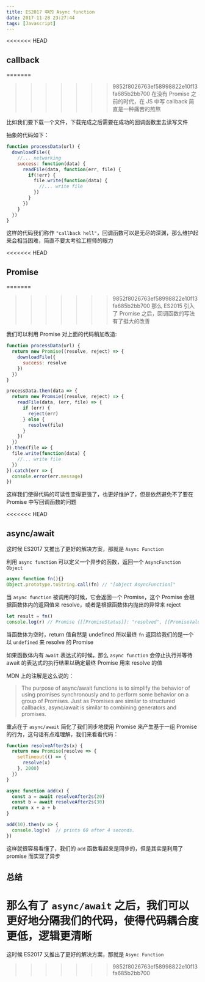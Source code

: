 ```yaml
---
title: ES2017 中的 Async function
date: 2017-11-28 23:27:44
tags: [Javascript]
---
```


<<<<<<< HEAD
## callback

=======
>>>>>>> 9852f8026763ef58998822e10f13fa685b2bb700
在没有 Promise 之前的时代，在 JS 中写 callback 简直是一种痛苦的煎熬

比如我们要下载一个文件，下载完成之后需要在成功的回调函数里去读写文件

抽象的代码如下：

``` js
function processData(url) {
  downloadFile({
    //... networking
    success: function(data) {
      readFile(data, function(err, file) {
        if(!err) {
          file.write(function(data) {
            //... write file
          })
        }
      })
    }
  })
}
```

这样的代码我们称作 `"callback hell"`，回调函数可以是无尽的深渊，那么维护起来会相当困难，简直不要太考验工程师的眼力

<<<<<<< HEAD
## Promise

=======
>>>>>>> 9852f8026763ef58998822e10f13fa685b2bb700
那么 ES2015 引入了 Promise 之后，回调函数的写法有了挺大的改善

我们可以利用 Promise 对上面的代码稍加改造:

``` js
function processData(url) {
  return new Promise((resolve, reject) => {
    downloadFile({
      success: resolve
    })
  })
}

processData.then(data => {
  return new Promsie((resolve, reject) => {
    readFile(data, (err, file) => {
      if (err) {
        reject(err)
      } else {
        resolve(file)
      }
    })
  })
}).then(file => {
  file.write(function(data) {
    //... write file
  })
}).catch(err => {
  console.error(err.message)
})
```

这样我们使得代码的可读性变得更强了，也更好维护了，但是依然避免不了要在 Promise 中写回调函数的问题

<<<<<<< HEAD
## async/await

这时候 ES2017 又推出了更好的解决方案，那就是 `Async Function`

利用 `async function` 可以定义一个异步的函数，返回一个 `AsyncFunction Object`

``` js
async function fn(){}
Object.prototype.toString.call(fn) // "[object AsyncFunction]"
```

当 `async function` 被调用的时候，它会返回一个 Promise，这个 Promise 会根据函数体内的返回值来 resolve，或者是根据函数体内抛出的异常来 reject

``` js
let result = fn()
console.log(r) // Promise {[[PromiseStatus]]: "resolved", [[PromiseValue]]: undefined}
```

当函数体为空时，return 值自然是 undefined 所以最终 `fn` 返回给我们的是一个以 `undefined` 来 resolve 的 Promise

如果函数体内有 `await` 表达式的时候，那么 `async function` 会停止执行并等待 await 的表达式的执行结果以确定最终 Promise 用来 resolve 的值

MDN 上的注解是这么说的：

> The purpose of async/await functions is to simplify the behavior of using promises synchronously and to perform some behavior on a group of Promises. Just as Promises are similar to structured callbacks, async/await is similar to combining generators and promises.

重点在于 `async/await` 简化了我们同步地使用 Promise 来产生基于一组 Promise 的行为，这句话有点难理解，我们来看看代码：

``` js
function resolveAfter2s(x) {
  return new Promise(resolve => {
    setTimeout(() => {
      resolve(x)
    }, 2000)
  })
}

async function add(x) {
  const a = await resolveAfter2s(20)
  const b = await resolveAfter2s(30)
  return x + a + b
}

add(10).then(v => {
  console.log(v)  // prints 60 after 4 seconds.
})
```

这样就很容易看懂了，我们的 `add` 函数看起来是同步的，但是其实是利用了 promise 而实现了异步

## 总结

那么有了 `async/await` 之后，我们可以更好地分隔我们的代码，使得代码耦合度更低，逻辑更清晰
=======
这时候 ES2017 又推出了更好的解决方案，那就是 `Async Function`
>>>>>>> 9852f8026763ef58998822e10f13fa685b2bb700
